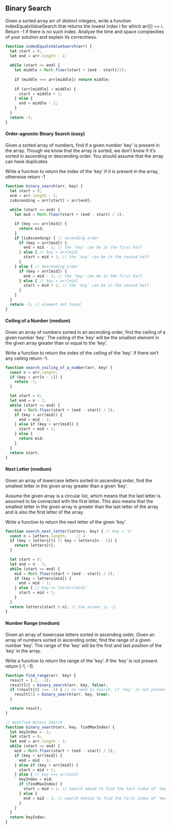 ## Binary Search

Given a sorted array arr of distinct integers, write a function indexEqualsValueSearch that returns the lowest index i for which arr[i] == i. Return -1 if there is no such index. Analyze the time and space complexities of your solution and explain its correctness.
```Javascript
function indexEqualsValueSearch(arr) {
  let start = 0;
  let end = arr.length - 1;
  
  while (start <= end) {
    let middle = Math.floor(start + (end - start)/2);
    
    if (middle === arr[middle]) return middle;
    
    if (arr[middle] < middle) {
      start = middle + 1;
    } else {
      end = middle - 1;
    }
  }
  return -1;
}
```

#### Order-agnostic Binary Search (easy)
Given a sorted array of numbers, find if a given number ‘key’ is present in the array. Though we know that the array is sorted, we don’t know if it’s sorted in ascending or descending order. You should assume that the array can have duplicates.

Write a function to return the index of the ‘key’ if it is present in the array, otherwise return -1

```Javascript
function binary_search(arr, key) {
  let start = 0;
  end = arr.length - 1;
  isAscending = arr[start] < arr[end];
  
  while (start <= end) {
    let mid = Math.floor(start + (end - start) / 2);

    if (key === arr[mid]) {
      return mid;
    }
    if (isAscending) { // ascending order
      if (key < arr[mid]) {
        end = mid - 1; // the 'key' can be in the first half
      } else { // key > arr[mid]
        start = mid + 1; // the 'key' can be in the second half
      }
    } else { // descending order
      if (key > arr[mid]) {
        end = mid - 1; // the 'key' can be in the first half
      } else { // key < arr[mid]
        start = mid + 1; // the 'key' can be in the second half
      }
    }
  }
  return -1; // element not found
}
```

#### Ceiling of a Number (medium)
Given an array of numbers sorted in an ascending order, find the ceiling of a given number ‘key’. The ceiling of the ‘key’ will be the smallest element in the given array greater than or equal to the ‘key’.

Write a function to return the index of the ceiling of the ‘key’. If there isn’t any ceiling return -1.

```Javascript
function search_ceiling_of_a_number(arr, key) {
  const n = arr.length;
  if (key > arr[n - 1]) { 
    return -1;
  }

  let start = 0;
  let end = n - 1;
  while (start <= end) {
    mid = Math.floor(start + (end - start) / 2);
    if (key < arr[mid]) {
      end = mid - 1;
    } else if (key > arr[mid]) {
      start = mid + 1;
    } else { 
      return mid;
    }
  }
  return start;
}
```

#### Next Letter (medium)
Given an array of lowercase letters sorted in ascending order, find the smallest letter in the given array greater than a given ‘key’.

Assume the given array is a circular list, which means that the last letter is assumed to be connected with the first letter. This also means that the smallest letter in the given array is greater than the last letter of the array and is also the first letter of the array.

Write a function to return the next letter of the given ‘key’.

```Javascript
function search_next_letter(letters, key) { // key = 'b'
  const n = letters.length;    // 4
  if (key < letters[0] || key > letters[n - 1]) {
    return letters[0];
  }

  let start = 0;
  let end = n - 1;
  while (start <= end) {
    mid = Math.floor(start + (end - start) / 2);
    if (key < letters[mid]) {
      end = mid - 1;
    } else { // key >= letters[mid]:
      start = mid + 1;
    }
  }
  return letters[start % n]; // the answer is -1;
}
```

#### Number Range (medium)
Given an array of lowercase letters sorted in ascending order, Given an array of numbers sorted in ascending order, find the range of a given number ‘key’. The range of the ‘key’ will be the first and last position of the ‘key’ in the array.

Write a function to return the range of the ‘key’. If the ‘key’ is not present return [-1, -1].

```Javascript
function find_range(arr, key) {
  result = [-1, -1];
  result[0] = binary_search(arr, key, false);
  if (result[0] !== -1) { // no need to search, if 'key' is not present in the input array
    result[1] = binary_search(arr, key, true);
  }

  return result;
}

// modified Binary Search
function binary_search(arr, key, findMaxIndex) {
  let keyIndex = -1;
  let start = 0;
  let end = arr.length - 1;
  while (start <= end) {
    mid = Math.floor(start + (end - start) / 2);
    if (key < arr[mid]) {
      end = mid - 1;
    } else if (key > arr[mid]) {
      start = mid + 1;
    } else { // key === arr[mid]
      keyIndex = mid;
      if (findMaxIndex) {
        start = mid + 1; // search ahead to find the last index of 'key'
      } else {
        end = mid - 1; // search behind to find the first index of 'key'
      }
    }
  }
  return keyIndex;
}
```